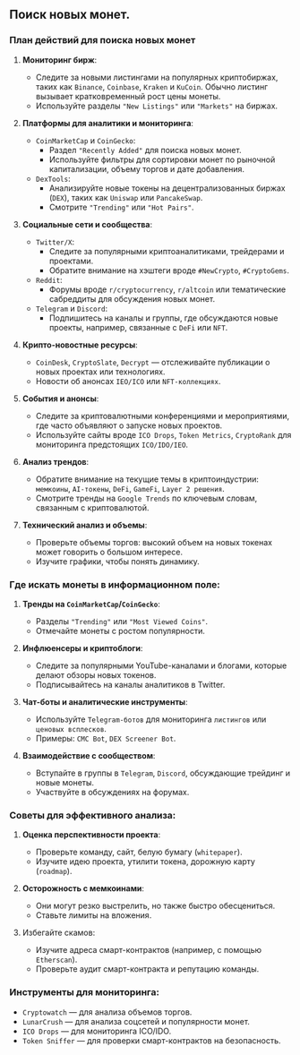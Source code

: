 ## Поиск новых монет.

### План действий для поиска новых монет

1. **Мониторинг бирж**:

   - Следите за новыми листингами на популярных криптобиржах, таких как `Binance`, `Coinbase`, `Kraken` и `KuCoin`. Обычно листинг вызывает кратковременный рост цены монеты.
   - Используйте разделы `"New Listings"` или `"Markets"` на биржах.

2. **Платформы для аналитики и мониторинга**:

   - `CoinMarketCap` и `CoinGecko`:
     - Раздел `"Recently Added"` для поиска новых монет.
     - Используйте фильтры для сортировки монет по рыночной капитализации, объему торгов и дате добавления.
   - `DexTools`:
     - Анализируйте новые токены на децентрализованных биржах (`DEX`), таких как `Uniswap` или `PancakeSwap`.
     - Смотрите `"Trending"` или `"Hot Pairs"`.

3. **Социальные сети и сообщества**:

   - `Twitter/X`:
     - Следите за популярными криптоаналитиками, трейдерами и проектами.
     - Обратите внимание на хэштеги вроде `#NewCrypto`, `#CryptoGems`.
   - `Reddit`:
     - Форумы вроде `r/cryptocurrency`, `r/altcoin` или тематические сабреддиты для обсуждения новых монет.
   - `Telegram` и `Discord`:
     - Подпишитесь на каналы и группы, где обсуждаются новые проекты, например, связанные с `DeFi` или `NFT`.

4. **Крипто-новостные ресурсы**:

   - `CoinDesk`, `CryptoSlate`, `Decrypt` — отслеживайте публикации о новых проектах или технологиях.
   - Новости об анонсах `IEO/ICO` или `NFT-коллекциях`.

5. **События и анонсы**:

   - Следите за криптовалютными конференциями и мероприятиями, где часто объявляют о запуске новых проектов.
   - Используйте сайты вроде `ICO Drops`, `Token Metrics`, `CryptoRank` для мониторинга предстоящих `ICO/IDO/IEO`.

6. **Анализ трендов**:

   - Обратите внимание на текущие темы в криптоиндустрии: `мемкоины`, `AI-токены`, `DeFi`, `GameFi`, `Layer 2 решения`.
   - Смотрите тренды на `Google Trends` по ключевым словам, связанным с криптовалютой.

7. **Технический анализ и объемы**:
   - Проверьте объемы торгов: высокий объем на новых токенах может говорить о большом интересе.
   - Изучите графики, чтобы понять динамику.

### Где искать монеты в информационном поле:

1. **Тренды на `CoinMarketCap`/`CoinGecko`**:

   - Разделы `"Trending"` или `"Most Viewed Coins"`.
   - Отмечайте монеты с ростом популярности.

2. **Инфлюенсеры и криптоблоги**:

   - Следите за популярными YouTube-каналами и блогами, которые делают обзоры новых токенов.
   - Подписывайтесь на каналы аналитиков в Twitter.

3. **Чат-боты и аналитические инструменты**:

   - Используйте `Telegram-ботов` для мониторинга `листингов` или `ценовых всплесков`.
   - Примеры: `CMC Bot`, `DEX Screener Bot`.

4. **Взаимодействие с сообществом**:

   - Вступайте в группы в `Telegram`, `Discord`, обсуждающие трейдинг и новые монеты.
   - Участвуйте в обсуждениях на форумах.

### Советы для эффективного анализа:

1. **Оценка перспективности проекта**:

   - Проверьте команду, сайт, белую бумагу (`whitepaper`).
   - Изучите идею проекта, утилити токена, дорожную карту (`roadmap`).

2. **Осторожность с мемкоинами**:

   - Они могут резко выстрелить, но также быстро обесцениться.
   - Ставьте лимиты на вложения.

3. Избегайте скамов:

   - Изучите адреса смарт-контрактов (например, с помощью `Etherscan`).
   - Проверьте аудит смарт-контракта и репутацию команды.

### Инструменты для мониторинга:

- `Cryptowatch` — для анализа объемов торгов.
- `LunarCrush` — для анализа соцсетей и популярности монет.
- `ICO Drops` — для мониторинга ICO/IDO.
- `Token Sniffer` — для проверки смарт-контрактов на безопасность.
